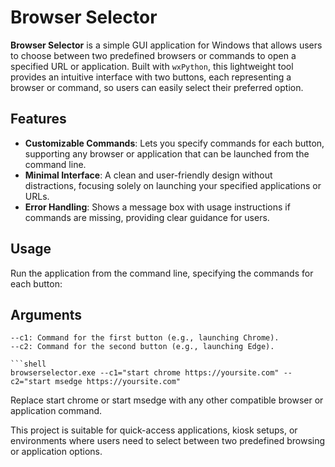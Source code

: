 # Browser Selector

**Browser Selector** is a simple GUI application for Windows that allows users to choose between two predefined browsers or commands to open a specified URL or application. Built with `wxPython`, this lightweight tool provides an intuitive interface with two buttons, each representing a browser or command, so users can easily select their preferred option.

## Features

- **Customizable Commands**: Lets you specify commands for each button, supporting any browser or application that can be launched from the command line.
- **Minimal Interface**: A clean and user-friendly design without distractions, focusing solely on launching your specified applications or URLs.
- **Error Handling**: Shows a message box with usage instructions if commands are missing, providing clear guidance for users.

## Usage

Run the application from the command line, specifying the commands for each button:

## Arguments

    --c1: Command for the first button (e.g., launching Chrome).
    --c2: Command for the second button (e.g., launching Edge).

    ```shell
    browserselector.exe --c1="start chrome https://yoursite.com" --c2="start msedge https://yoursite.com"

Replace start chrome or start msedge with any other compatible browser or application command.

This project is suitable for quick-access applications, kiosk setups, or environments where users need to select between two predefined browsing or application options.

